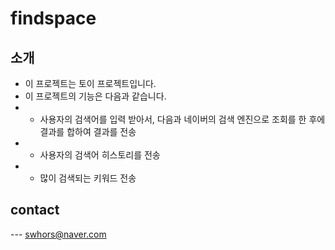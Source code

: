 # findspace

## 소개
- 이 프로젝트는 토이 프로젝트입니다.
- 이 프로젝트의 기능은 다음과 같습니다.
- - 사용자의 검색어를 입력 받아서, 다음과 네이버의 검색 엔진으로 조회를 한 후에 결과를 합하여 결과를 전송
- - 사용자의 검색어 히스토리를 전송
- - 많이 검색되는 키워드 전송

## contact
--- swhors@naver.com
